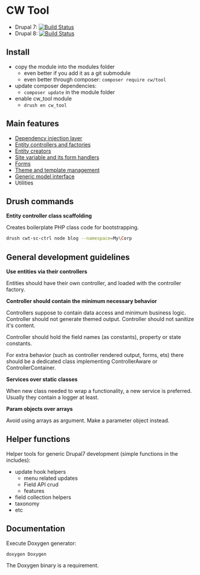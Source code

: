 CW Tool
=======

- Drupal 7: [![Build Status](https://travis-ci.org/cameronandwilding/CWTool.png?branch=v3.1)](https://travis-ci.org/cameronandwilding/CWTool)
- Drupal 8: [![Build Status](https://travis-ci.org/cameronandwilding/CWTool.png?branch=8.x-1.0)](https://travis-ci.org/cameronandwilding/CWTool)

Install
-------


* copy the module into the modules folder
    * even better if you add it as a git submodule
    * even better through composer: ```composer require cw/tool```
* update composer dependencies:
    * ```composer update``` in the module folder
* enable cw_tool module
    * ```drush en cw_tool```


Main features
-------------


* [Dependency injection layer](docs/DependencyInjection.md)
* [Entity controllers and factories](docs/EntityController.md)
* [Entity creators](docs/Creators.md)
* [Site variable and its form handlers](docs/Variables.md)
* [Forms](docs/Forms.md)
* [Theme and template management](docs/Theme.md)
* [Generic model interface](docs/Model.md)
* Utilities
    

Drush commands
--------------


**Entity controller class scaffolding**

Creates boilerplate PHP class code for bootstrapping.

```bash
drush cwt-sc-ctrl node blog --namespace=My\Corp
```


General development guidelines
------------------------------


**Use entities via their controllers**

Entities should have their own controller, and loaded with the controller factory.

**Controller should contain the minimum necessary behavior**

Controllers suppose to contain data access and minimum business logic. Controller should not generate themed output. Controller should not sanitize it's content.

Controller should hold the field names (as constants), property or state constants.

For extra behavior (such as controller rendered output, forms, ets) there should be a dedicated class implementing ControllerAware or ControllerContainer.

**Services over static classes**

When new class needed to wrap a functionality, a new service is preferred. Usually they contain a logger at least.

**Param objects over arrays**

Avoid using arrays as argument. Make a parameter object instead.


Helper functions
----------------


Helper tools for generic Drupal7 development (simple functions in the includes):

* update hook helpers
    * menu related updates
    * Field API crud
    * features
* field collection helpers
* taxonomy
* etc


Documentation
-------------


Execute Doxygen generator:

```doxygen Doxygen```

The Doxygen binary is a requirement.
